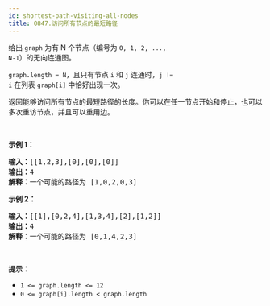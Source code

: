 ```yaml
---
id: shortest-path-visiting-all-nodes
title: 0847.访问所有节点的最短路径
---
```

给出 <code>graph</code> 为有 N 个节点（编号为 <code>0, 1, 2, ..., N-1</code>）的无向连通图。 

<code>graph.length = N</code>，且只有节点 <code>i</code> 和 <code>j</code> 连通时，<code>j != i</code> 在列表 <code>graph[i]</code> 中恰好出现一次。

返回能够访问所有节点的最短路径的长度。你可以在任一节点开始和停止，也可以多次重访节点，并且可以重用边。

 

**示例 1：**


<pre><strong>输入：</strong>[[1,2,3],[0],[0],[0]]<br/><strong>输出：</strong>4<br/><strong>解释：</strong>一个可能的路径为 [1,0,2,0,3]</pre>

**示例 2：**


<pre><strong>输入：</strong>[[1],[0,2,4],[1,3,4],[2],[1,2]]<br/><strong>输出：</strong>4<br/><strong>解释：</strong>一个可能的路径为 [0,1,4,2,3]<br/></pre>

 

**提示：**

- <code>1 &lt;= graph.length &lt;= 12</code>
- <code>0 &lt;= graph[i].length &lt; graph.length</code>